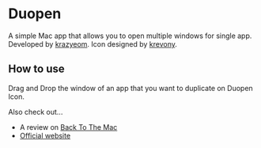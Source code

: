 Duopen
======
A simple Mac app that allows you to open multiple windows for single app.  
Developed by [krazyeom](http://twitter.com/krazyeom). Icon designed by [krevony](http://twitter.com/krevony).

How to use
---
Drag and Drop the window of an app that you want to duplicate on Duopen Icon.

Also check out...
- A review on [Back To The Mac](http://macnews.tistory.com/2562)
- [Official website](http://www.appilogue.kr/2844542)
